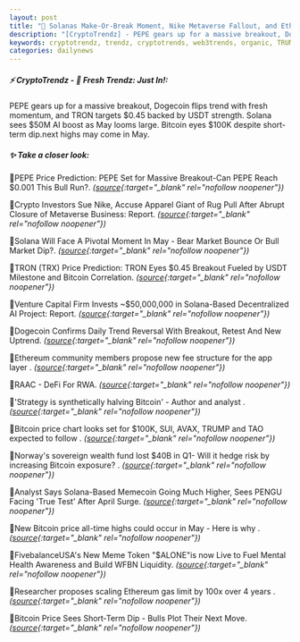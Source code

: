```yaml
---
layout: post
title: "🌅 Solanas Make-Or-Break Moment, Nike Metaverse Fallout, and Ethereum Fee Shakeup Bitcoin News"
description: "[CryptoTrendz] - PEPE gears up for a massive breakout, Dogecoin flips trend with fresh momentum, and TRON targets $0.45 backed by USDT strength. Solana sees $50M AI boost as May looms large. Bitcoin eyes $100K despite short-term dip.next highs may come in May."
keywords: cryptotrendz, trendz, cryptotrends, web3trends, organic, TRUMP, Market, PEPE, Ethereum, USDT, NFT, Investors, Token, AI, Memecoin, analyst, Bitcoin
categories: dailynews
---
```


##### ⚡ CryptoTrendz - 📌 *Fresh Trendz: Just In!:*

PEPE gears up for a massive breakout, Dogecoin flips trend with fresh momentum, and TRON targets $0.45 backed by USDT strength. Solana sees $50M AI boost as May looms large. Bitcoin eyes $100K despite short-term dip.next highs may come in May.

##### ✨ *Take a closer look:*


🔹PEPE Price Prediction: PEPE Set for Massive Breakout-Can PEPE Reach $0.001 This Bull Run?. *([source](https://s.avyag.com/q07e){:target="_blank" rel="nofollow noopener"})*

🔹Crypto Investors Sue Nike, Accuse Apparel Giant of Rug Pull After Abrupt Closure of Metaverse Business: Report. *([source](https://s.avyag.com/2iq8){:target="_blank" rel="nofollow noopener"})*

🔹Solana Will Face A Pivotal Moment In May - Bear Market Bounce Or Bull Market Dip?. *([source](https://s.avyag.com/xkkf){:target="_blank" rel="nofollow noopener"})*

🔹TRON (TRX) Price Prediction: TRON Eyes $0.45 Breakout Fueled by USDT Milestone and Bitcoin Correlation. *([source](https://s.avyag.com/w29m){:target="_blank" rel="nofollow noopener"})*

🔹Venture Capital Firm Invests ~$50,000,000 in Solana-Based Decentralized AI Project: Report. *([source](https://s.avyag.com/pxzt){:target="_blank" rel="nofollow noopener"})*

🔹Dogecoin Confirms Daily Trend Reversal With Breakout, Retest And New Uptrend. *([source](https://s.avyag.com/3usv){:target="_blank" rel="nofollow noopener"})*

🔹Ethereum community members propose new fee structure for the app layer . *([source](https://s.avyag.com/eino){:target="_blank" rel="nofollow noopener"})*

🔹RAAC - DeFi For RWA. *([source](https://s.avyag.com/0gwf){:target="_blank" rel="nofollow noopener"})*

🔹'Strategy is synthetically halving Bitcoin' - Author and analyst . *([source](https://s.avyag.com/7jfd){:target="_blank" rel="nofollow noopener"})*

🔹Bitcoin price chart looks set for $100K, SUI, AVAX, TRUMP and TAO expected to follow . *([source](https://s.avyag.com/jog4){:target="_blank" rel="nofollow noopener"})*

🔹Norway's sovereign wealth fund lost $40B in Q1- Will it hedge risk by increasing Bitcoin exposure? . *([source](https://s.avyag.com/ioze){:target="_blank" rel="nofollow noopener"})*

🔹Analyst Says Solana-Based Memecoin Going Much Higher, Sees PENGU Facing 'True Test' After April Surge. *([source](https://s.avyag.com/afj3){:target="_blank" rel="nofollow noopener"})*

🔹New Bitcoin price all-time highs could occur in May - Here is why . *([source](https://s.avyag.com/3mhl){:target="_blank" rel="nofollow noopener"})*

🔹FivebalanceUSA's New Meme Token "$ALONE"is now Live to Fuel Mental Health Awareness and Build WFBN Liquidity. *([source](https://s.avyag.com/qqyj){:target="_blank" rel="nofollow noopener"})*

🔹Researcher proposes scaling Ethereum gas limit by 100x over 4 years . *([source](https://s.avyag.com/9tod){:target="_blank" rel="nofollow noopener"})*

🔹Bitcoin Price Sees Short-Term Dip - Bulls Plot Their Next Move. *([source](https://s.avyag.com/kju0){:target="_blank" rel="nofollow noopener"})*
